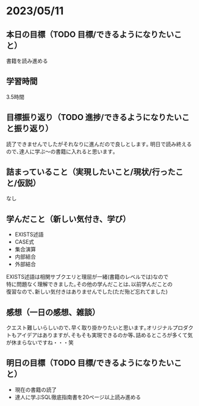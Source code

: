 # 2023/05/11
## 本日の目標（TODO 目標/できるようになりたいこと）
書籍を読み進める
## 学習時間
3.5時間
## 目標振り返り（TODO 進捗/できるようになりたいこと振り返り）
読了できませんでしたがそれなりに進んだので良しとします｡
明日で読み終えるので､達人に学ぶ〜の書籍に入れると思います｡
## 詰まっていること（実現したいこと/現状/行ったこと/仮説）
なし
## 学んだこと（新しい気付き、学び）
- EXISTS述語
- CASE式
- 集合演算
- 内部結合
- 外部結合  
  
EXISTS述語は相関サブクエリと理屈が一緒(書籍のレベルでは)なので  
特に問題なく理解できました｡その他の学んだことは､以前学んだことの  
復習なので､新しい気付きはありませんでした(ただ殆ど忘れてました)

## 感想（一日の感想、雑談）
クエスト難しいらしいので､早く取り掛かりたいと思います｡オリジナルプロダクトもアイデアはありますが､そもそも実現できるのか等､詰めるところが多くて気が休まらないですね・・・笑
## 明日の目標（TODO 目標/できるようになりたいこと）
- 現在の書籍の読了
- 達人に学ぶSQL徹底指南書を20ページ以上読み進める